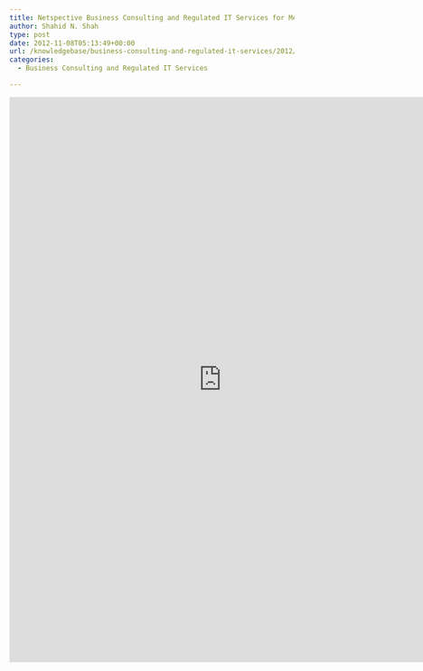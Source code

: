 ```yaml
---
title: Netspective Business Consulting and Regulated IT Services for Medical Device Manufacturers and Biomedical Solutions Firms
author: Shahid N. Shah
type: post
date: 2012-11-08T05:13:49+00:00
url: /knowledgebase/business-consulting-and-regulated-it-services/2012/11/08/netspective-business-consulting-and-regulated-it-services-for-medical-device-manufacturers-and-biomedical-solutions-firms/
categories:
  - Business Consulting and Regulated IT Services

---
```

<embed src="https://www.netspective.com/wp-content/uploads/2012/05/Netspective-Business-Consulting-and-Regulated-IT-Services-forMedical-Device-Manufacturers-and-Biomedical-Solutions-Firms-1.pdf" width="750" height="1000">
  </p>
